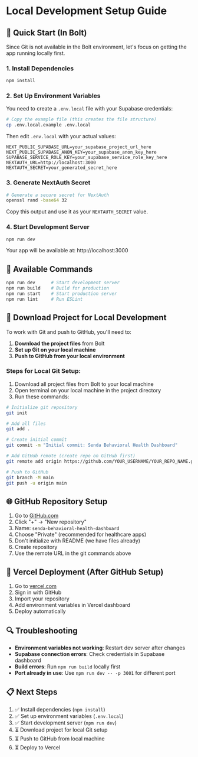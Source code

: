 # Local Development Setup Guide

## 🚀 Quick Start (In Bolt)

Since Git is not available in the Bolt environment, let's focus on getting the app running locally first.

### 1. Install Dependencies
```bash
npm install
```

### 2. Set Up Environment Variables
You need to create a `.env.local` file with your Supabase credentials:

```bash
# Copy the example file (this creates the file structure)
cp .env.local.example .env.local
```

Then edit `.env.local` with your actual values:
```
NEXT_PUBLIC_SUPABASE_URL=your_supabase_project_url_here
NEXT_PUBLIC_SUPABASE_ANON_KEY=your_supabase_anon_key_here
SUPABASE_SERVICE_ROLE_KEY=your_supabase_service_role_key_here
NEXTAUTH_URL=http://localhost:3000
NEXTAUTH_SECRET=your_generated_secret_here
```

### 3. Generate NextAuth Secret
```bash
# Generate a secure secret for NextAuth
openssl rand -base64 32
```
Copy this output and use it as your `NEXTAUTH_SECRET` value.

### 4. Start Development Server
```bash
npm run dev
```

Your app will be available at: http://localhost:3000

## 🔧 Available Commands

```bash
npm run dev      # Start development server
npm run build    # Build for production
npm run start    # Start production server
npm run lint     # Run ESLint
```

## 📁 Download Project for Local Development

To work with Git and push to GitHub, you'll need to:

1. **Download the project files** from Bolt
2. **Set up Git on your local machine**
3. **Push to GitHub from your local environment**

### Steps for Local Git Setup:

1. Download all project files from Bolt to your local machine
2. Open terminal on your local machine in the project directory
3. Run these commands:

```bash
# Initialize git repository
git init

# Add all files
git add .

# Create initial commit
git commit -m "Initial commit: Senda Behavioral Health Dashboard"

# Add GitHub remote (create repo on GitHub first)
git remote add origin https://github.com/YOUR_USERNAME/YOUR_REPO_NAME.git

# Push to GitHub
git branch -M main
git push -u origin main
```

## 🌐 GitHub Repository Setup

1. Go to [GitHub.com](https://github.com)
2. Click "+" → "New repository"
3. Name: `senda-behavioral-health-dashboard`
4. Choose "Private" (recommended for healthcare apps)
5. Don't initialize with README (we have files already)
6. Create repository
7. Use the remote URL in the git commands above

## 🚀 Vercel Deployment (After GitHub Setup)

1. Go to [vercel.com](https://vercel.com)
2. Sign in with GitHub
3. Import your repository
4. Add environment variables in Vercel dashboard
5. Deploy automatically

## 🔍 Troubleshooting

- **Environment variables not working**: Restart dev server after changes
- **Supabase connection errors**: Check credentials in Supabase dashboard
- **Build errors**: Run `npm run build` locally first
- **Port already in use**: Use `npm run dev -- -p 3001` for different port

## 📋 Next Steps

1. ✅ Install dependencies (`npm install`)
2. ✅ Set up environment variables (`.env.local`)
3. ✅ Start development server (`npm run dev`)
4. ⏳ Download project for local Git setup
5. ⏳ Push to GitHub from local machine
6. ⏳ Deploy to Vercel